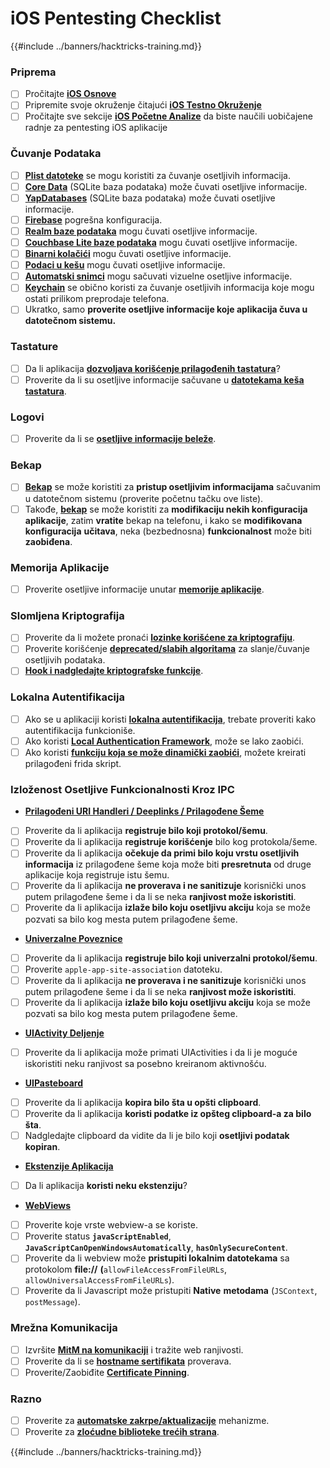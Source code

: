 # iOS Pentesting Checklist

{{#include ../banners/hacktricks-training.md}}

### Priprema

- [ ] Pročitajte [**iOS Osnove**](ios-pentesting/ios-basics.md)
- [ ] Pripremite svoje okruženje čitajući [**iOS Testno Okruženje**](ios-pentesting/ios-testing-environment.md)
- [ ] Pročitajte sve sekcije [**iOS Početne Analize**](ios-pentesting/#initial-analysis) da biste naučili uobičajene radnje za pentesting iOS aplikacije

### Čuvanje Podataka

- [ ] [**Plist datoteke**](ios-pentesting/#plist) se mogu koristiti za čuvanje osetljivih informacija.
- [ ] [**Core Data**](ios-pentesting/#core-data) (SQLite baza podataka) može čuvati osetljive informacije.
- [ ] [**YapDatabases**](ios-pentesting/#yapdatabase) (SQLite baza podataka) može čuvati osetljive informacije.
- [ ] [**Firebase**](ios-pentesting/#firebase-real-time-databases) pogrešna konfiguracija.
- [ ] [**Realm baze podataka**](ios-pentesting/#realm-databases) mogu čuvati osetljive informacije.
- [ ] [**Couchbase Lite baze podataka**](ios-pentesting/#couchbase-lite-databases) mogu čuvati osetljive informacije.
- [ ] [**Binarni kolačići**](ios-pentesting/#cookies) mogu čuvati osetljive informacije.
- [ ] [**Podaci u kešu**](ios-pentesting/#cache) mogu čuvati osetljive informacije.
- [ ] [**Automatski snimci**](ios-pentesting/#snapshots) mogu sačuvati vizuelne osetljive informacije.
- [ ] [**Keychain**](ios-pentesting/#keychain) se obično koristi za čuvanje osetljivih informacija koje mogu ostati prilikom preprodaje telefona.
- [ ] Ukratko, samo **proverite osetljive informacije koje aplikacija čuva u datotečnom sistemu.**

### Tastature

- [ ] Da li aplikacija [**dozvoljava korišćenje prilagođenih tastatura**](ios-pentesting/#custom-keyboards-keyboard-cache)?
- [ ] Proverite da li su osetljive informacije sačuvane u [**datotekama keša tastatura**](ios-pentesting/#custom-keyboards-keyboard-cache).

### **Logovi**

- [ ] Proverite da li se [**osetljive informacije beleže**](ios-pentesting/#logs).

### Bekap

- [ ] [**Bekap**](ios-pentesting/#backups) se može koristiti za **pristup osetljivim informacijama** sačuvanim u datotečnom sistemu (proverite početnu tačku ove liste).
- [ ] Takođe, [**bekap**](ios-pentesting/#backups) se može koristiti za **modifikaciju nekih konfiguracija aplikacije**, zatim **vratite** bekap na telefonu, i kako se **modifikovana konfiguracija** **učitava**, neka (bezbednosna) **funkcionalnost** može biti **zaobiđena**.

### **Memorija Aplikacije**

- [ ] Proverite osetljive informacije unutar [**memorije aplikacije**](ios-pentesting/#testing-memory-for-sensitive-data).

### **Slomljena Kriptografija**

- [ ] Proverite da li možete pronaći [**lozinke korišćene za kriptografiju**](ios-pentesting/#broken-cryptography).
- [ ] Proverite korišćenje [**deprecated/slabih algoritama**](ios-pentesting/#broken-cryptography) za slanje/čuvanje osetljivih podataka.
- [ ] [**Hook i nadgledajte kriptografske funkcije**](ios-pentesting/#broken-cryptography).

### **Lokalna Autentifikacija**

- [ ] Ako se u aplikaciji koristi [**lokalna autentifikacija**](ios-pentesting/#local-authentication), trebate proveriti kako autentifikacija funkcioniše.
- [ ] Ako koristi [**Local Authentication Framework**](ios-pentesting/#local-authentication-framework), može se lako zaobići.
- [ ] Ako koristi [**funkciju koja se može dinamički zaobići**](ios-pentesting/#local-authentication-using-keychain), možete kreirati prilagođeni frida skript.

### Izloženost Osetljive Funkcionalnosti Kroz IPC

- [**Prilagođeni URI Handleri / Deeplinks / Prilagođene Šeme**](ios-pentesting/#custom-uri-handlers-deeplinks-custom-schemes)
- [ ] Proverite da li aplikacija **registruje bilo koji protokol/šemu**.
- [ ] Proverite da li aplikacija **registruje korišćenje** bilo kog protokola/šeme.
- [ ] Proverite da li aplikacija **očekuje da primi bilo koju vrstu osetljivih informacija** iz prilagođene šeme koja može biti **presretnuta** od druge aplikacije koja registruje istu šemu.
- [ ] Proverite da li aplikacija **ne proverava i ne sanitizuje** korisnički unos putem prilagođene šeme i da li se neka **ranjivost može iskoristiti**.
- [ ] Proverite da li aplikacija **izlaže bilo koju osetljivu akciju** koja se može pozvati sa bilo kog mesta putem prilagođene šeme.
- [**Univerzalne Poveznice**](ios-pentesting/#universal-links)
- [ ] Proverite da li aplikacija **registruje bilo koji univerzalni protokol/šemu**.
- [ ] Proverite `apple-app-site-association` datoteku.
- [ ] Proverite da li aplikacija **ne proverava i ne sanitizuje** korisnički unos putem prilagođene šeme i da li se neka **ranjivost može iskoristiti**.
- [ ] Proverite da li aplikacija **izlaže bilo koju osetljivu akciju** koja se može pozvati sa bilo kog mesta putem prilagođene šeme.
- [**UIActivity Deljenje**](ios-pentesting/ios-uiactivity-sharing.md)
- [ ] Proverite da li aplikacija može primati UIActivities i da li je moguće iskoristiti neku ranjivost sa posebno kreiranom aktivnošću.
- [**UIPasteboard**](ios-pentesting/ios-uipasteboard.md)
- [ ] Proverite da li aplikacija **kopira bilo šta u opšti clipboard**.
- [ ] Proverite da li aplikacija **koristi podatke iz opšteg clipboard-a za bilo šta**.
- [ ] Nadgledajte clipboard da vidite da li je bilo koji **osetljivi podatak kopiran**.
- [**Ekstenzije Aplikacija**](ios-pentesting/ios-app-extensions.md)
- [ ] Da li aplikacija **koristi neku ekstenziju**?
- [**WebViews**](ios-pentesting/ios-webviews.md)
- [ ] Proverite koje vrste webview-a se koriste.
- [ ] Proverite status **`javaScriptEnabled`**, **`JavaScriptCanOpenWindowsAutomatically`**, **`hasOnlySecureContent`**.
- [ ] Proverite da li webview može **pristupiti lokalnim datotekama** sa protokolom **file://** **(**`allowFileAccessFromFileURLs`, `allowUniversalAccessFromFileURLs`).
- [ ] Proverite da li Javascript može pristupiti **Native** **metodama** (`JSContext`, `postMessage`).

### Mrežna Komunikacija

- [ ] Izvršite [**MitM na komunikaciji**](ios-pentesting/#network-communication) i tražite web ranjivosti.
- [ ] Proverite da li se [**hostname sertifikata**](ios-pentesting/#hostname-check) proverava.
- [ ] Proverite/Zaobiđite [**Certificate Pinning**](ios-pentesting/#certificate-pinning).

### **Razno**

- [ ] Proverite za [**automatske zakrpe/aktualizacije**](ios-pentesting/#hot-patching-enforced-updateing) mehanizme.
- [ ] Proverite za [**zloćudne biblioteke trećih strana**](ios-pentesting/#third-parties).

{{#include ../banners/hacktricks-training.md}}
